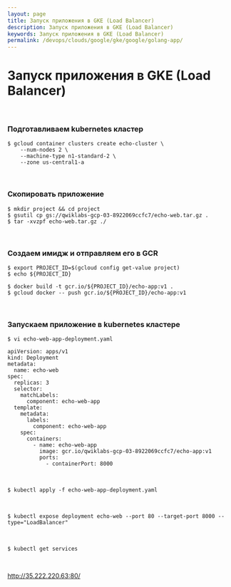 ```yaml
---
layout: page
title: Запуск приложения в GKE (Load Balancer)
description: Запуск приложения в GKE (Load Balancer)
keywords: Запуск приложения в GKE (Load Balancer)
permalink: /devops/clouds/google/gke/google/golang-app/
---
```


# Запуск приложения в GKE (Load Balancer)

<br/>

### Подготавливаем kubernetes кластер

```
$ gcloud container clusters create echo-cluster \
    --num-nodes 2 \
    --machine-type n1-standard-2 \
    --zone us-central1-a
```

<br/>

### Скопировать приложение

    $ mkdir project && cd project
    $ gsutil cp gs://qwiklabs-gcp-03-8922069ccfc7/echo-web.tar.gz .
    $ tar -xvzpf echo-web.tar.gz ./

<br>

### Создаем имидж и отправляем его в GCR

    $ export PROJECT_ID=$(gcloud config get-value project)
    $ echo ${PROJECT_ID}

    $ docker build -t gcr.io/${PROJECT_ID}/echo-app:v1 .
    $ gcloud docker -- push gcr.io/${PROJECT_ID}/echo-app:v1

<!--

  $ gcloud container clusters get-credentials echo-cluster

-->

<br/>

### Запускаем приложение в kubernetes кластере

    $ vi echo-web-app-deployment.yaml

```
apiVersion: apps/v1
kind: Deployment
metadata:
  name: echo-web
spec:
  replicas: 3
  selector:
    matchLabels:
      component: echo-web-app
  template:
    metadata:
      labels:
        component: echo-web-app
    spec:
      containers:
        - name: echo-web-app
          image: gcr.io/qwiklabs-gcp-03-8922069ccfc7/echo-app:v1
          ports:
            - containerPort: 8000
```

<br/>

    $ kubectl apply -f echo-web-app-deployment.yaml

<br/>

    $ kubectl expose deployment echo-web --port 80 --target-port 8000 --type="LoadBalancer"

<br/>

    $ kubectl get services

<br/>

http://35.222.220.63:80/
